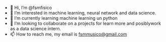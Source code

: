 - 👋 Hi, I’m @fsmfisico
- 👀 I’m interested in machine learning, neural network and data science.
- 🌱 I’m currently learning machine learning un python
- 💞️ I’m looking to collaborate on a projects for learn more and posiblywork as a data science intern.
- 📫 How to reach me, my email is fsmmusico@gmail.com

<!---
fsmfisico/fsmfisico is a ✨ special ✨ repository because its `README.md` (this file) appears on your GitHub profile.
You can click the Preview link to take a look at your changes.
--->
